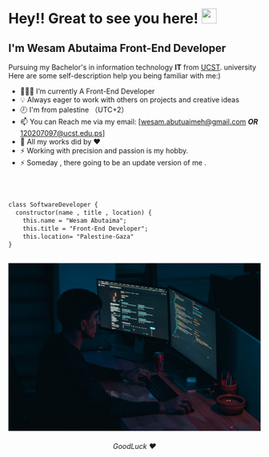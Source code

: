 # Hey!! Great to see you here! <img src="/src/wave.gif" width="30px" height="30px">
##  I'm Wesam Abutaima Front-End Developer

Pursuing my Bachelor's in information technology **IT**  from <a href="http://cst.ps/" target="_blank">UCST</a>. university  <br/>
Here are some self-description help you being familiar with me:)

- 👨🏻‍💻 I’m currently A Front-End Developer
- 💡 Always eager to work with others on projects and creative ideas
- 🕗 I'm from palestine （UTC+2）
- 📫 You can Reach me via my email: [wesam.abutuaimeh@gmail.com **_OR_** 120207097@ucst.edu.ps]
- 🔰 All my works did by ❤️ 
- ⚡ Working with precision and passion is my hobby.
- ⚡ Someday , there going to be an update version of me .
<br/>

<pre>
<code>
class SoftwareDeveloper {
  constructor(name , title , location) {
    this.name = "Wesam Abutaima";
    this.title = "Front-End Developer";
    this.location= "Palestine-Gaza"
}
</code>
</pre>

<img src="mohammad-rahmani-_Fx34KeqIEw-unsplash.jpg" alt="imgs" width="100%" height="80%"></img>

<h6 align="center">GoodLuck ❤️</h6>
